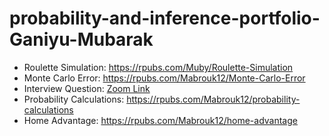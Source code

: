 # probability-and-inference-portfolio-Ganiyu-Mubarak

- Roulette Simulation: https://rpubs.com/Muby/Roulette-Simulation
- Monte Carlo Error: https://rpubs.com/Mabrouk12/Monte-Carlo-Error
- Interview Question: [Zoom Link](https://vanderbilt.zoom.us/rec/share/gLD4bNAJGRXJq3u2q-KsMIlO33WT-5xfmcWkX5ldEa8EViljAlp-2xDt1dueh9uI.2GcHu04ZXm9wTsdN)
- Probability Calculations: https://rpubs.com/Mabrouk12/probability-calculations
- Home Advantage: https://rpubs.com/Mabrouk12/home-advantage

